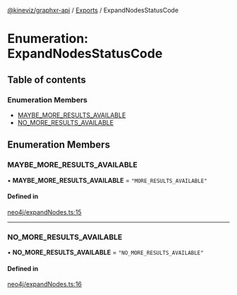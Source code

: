 [@kineviz/graphxr-api](../README.md) / [Exports](../modules.md) / ExpandNodesStatusCode

# Enumeration: ExpandNodesStatusCode

## Table of contents

### Enumeration Members

- [MAYBE\_MORE\_RESULTS\_AVAILABLE](ExpandNodesStatusCode.md#maybe_more_results_available)
- [NO\_MORE\_RESULTS\_AVAILABLE](ExpandNodesStatusCode.md#no_more_results_available)

## Enumeration Members

### MAYBE\_MORE\_RESULTS\_AVAILABLE

• **MAYBE\_MORE\_RESULTS\_AVAILABLE** = ``"MORE_RESULTS_AVAILABLE"``

#### Defined in

[neo4j/expandNodes.ts:15](https://bitbucket.org/kineviz/graphxr-api/src/c752a8c/src/neo4j/expandNodes.ts#lines-15)

___

### NO\_MORE\_RESULTS\_AVAILABLE

• **NO\_MORE\_RESULTS\_AVAILABLE** = ``"NO_MORE_RESULTS_AVAILABLE"``

#### Defined in

[neo4j/expandNodes.ts:16](https://bitbucket.org/kineviz/graphxr-api/src/c752a8c/src/neo4j/expandNodes.ts#lines-16)
